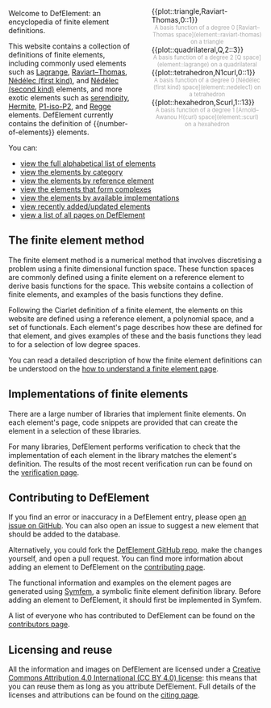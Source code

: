 <div id='sideplots' style='float:right;width:220px;padding:10px 0px 20px 40px'>
<div>{{plot::triangle,Raviart-Thomas,0::1}}</div>
<div style='font-size:80%;color:#AAAAAA;text-align:center'>A basis function of a degree 0 [Raviart&ndash;Thomas space](element::raviart-thomas) on a triangle</div>
<div>{{plot::quadrilateral,Q,2::3}}</div>
<div style='font-size:80%;color:#AAAAAA;text-align:center'>A basis function of a degree 2 [Q space](element::lagrange) on a quadrilateral</div>
<div>{{plot::tetrahedron,N1curl,0::1}}</div>
<div style='font-size:80%;color:#AAAAAA;text-align:center'>A basis function of a degree 0 [N&eacute;d&eacute;lec (first kind) space](element::nedelec1) on a tetrahedron</div>
<div>{{plot::hexahedron,Scurl,1::13}}</div>
<div style='font-size:80%;color:#AAAAAA;text-align:center'>A basis function of a degree 1 [Arnold&ndash;Awanou H(curl) space](element::scurl) on a hexahedron</div>
</div>

Welcome to DefElement: an encyclopedia of finite element definitions.

This website contains a collection of definitions of finite elements, 
including commonly used elements such as
[Lagrange](element::lagrange),
[Raviart&ndash;Thomas](element::raviart-thomas),
[N&eacute;d&eacute;lec (first kind)](element::nedelec1),
and
[N&eacute;d&eacute;lec (second kind)](element::nedelec2)
elements,
and more exotic elements such as
[serendipity](element::serendipity),
[Hermite](element::hermite),
[P1-iso-P2](element::p1-iso-p2),
and
[Regge](element::regge)
elements.
DefElement currently contains the definition of {{number-of-elements}} elements.

You can:

* [view the full alphabetical list of elements](index::all)
* [view the elements by category](index::categories)
* [view the elements by reference element](index::references)
* [view the elements that form complexes](index::families)
* [view the elements by available implementations](index::implementations)
* [view recently added/updated elements](index::recent)
* [view a list of all pages on DefElement](/sitemap.html)

## The finite element method
The finite element method is a numerical method that involves discretising a problem using a finite
dimensional function space. These function spaces are commonly defined using a finite element
on a reference element to derive basis functions for the space. This website contains a collection
of finite elements, and examples of the basis functions they define.

Following the Ciarlet definition of a finite element, the elements on this website
are defined using a reference element, a polynomial space, and a set of functionals. Each element's
page describes how these are defined for that element, and gives examples of these and the basis
functions they lead to for a selection of low degree spaces.

You can read a detailed description of how the finite element definitions can be understood
on the [how to understand a finite element page](ciarlet.md).

## Implementations of finite elements
There are a large number of libraries that implement finite elements. On each element's page,
code snippets are provided that can create the element in a selection of these libraries.

For many libraries, DefElement performs verification to check that the implementation of
each element in the library matches the element's definition. The results of the most
recent verification run can be found on the [verification page](/verification).

## Contributing to DefElement
If you find an error or inaccuracy in a DefElement entry, please open
[an issue on GitHub](https://github.com/DefElement/DefElement/issues).
You can also open an issue to suggest a new element that should be added to the database.

Alternatively, you could fork the [DefElement GitHub repo](https://github.com/DefElement/DefElement),
make the changes yourself, and open a pull request. You can find more information about adding
an element to DefElement on the [contributing page](contributing.md).

The functional information and examples on the element pages are generated using
[Symfem](https://github.com/mscroggs/symfem), a symbolic finite element definition library.
Before adding an element to DefElement, it should first be implemented in Symfem.

A list of everyone who has contributed to DefElement can be found on the [contributors page](contributors.md).

## Licensing and reuse
All the information and images on DefElement are licensed under a 
[Creative Commons Attribution 4.0 International (CC BY 4.0) license](https://creativecommons.org/licenses/by/4.0/): this means
that you can reuse them as long as you attribute DefElement.
Full details of the licenses and attributions can be found on the [citing page](citing.md).
